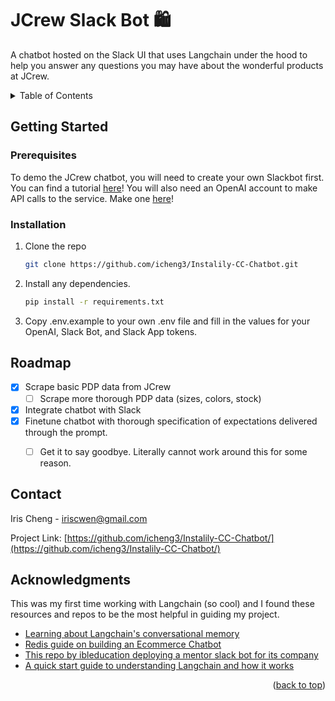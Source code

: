 # JCrew Slack Bot :shopping:

A chatbot hosted on the Slack UI that uses Langchain under the hood to help you answer any questions you may have about the wonderful products at JCrew.

<!-- TABLE OF CONTENTS -->
<details>
  <summary>Table of Contents</summary>
  <ol>
    <li>
      <a href="#getting-started">Getting Started</a>
      <ul>
        <li><a href="#prerequisites">Prerequisites</a></li>
        <li><a href="#installation">Installation</a></li>
      </ul>
    </li>
    <li><a href="#roadmap">Roadmap</a></li>
    <li><a href="#contact">Contact</a></li>
    <li><a href="#acknowledgments">Acknowledgments</a></li>
  </ol>
</details>

<!-- GETTING STARTED -->
## Getting Started



### Prerequisites

To demo the JCrew chatbot, you will need to create your own Slackbot first. You can find a tutorial [here]( https://slack.dev/bolt-python/tutorial/getting-started)! You will also need an OpenAI account to make API calls to the service. Make one [here](https://platform.openai.com/signup)! 

### Installation

1. Clone the repo
   ```sh
   git clone https://github.com/icheng3/Instalily-CC-Chatbot.git
   ```
2. Install any dependencies.
    ```sh
   pip install -r requirements.txt
   ```
3. Copy .env.example to your own .env file and fill in the values for your OpenAI, Slack Bot, and Slack App tokens.


<!-- ROADMAP -->
## Roadmap

- [x] Scrape basic PDP data from JCrew
  - [ ] Scrape more thorough PDP data (sizes, colors, stock)
- [x] Integrate chatbot with Slack
- [x] Finetune chatbot with thorough specification of expectations delivered through the prompt.
  - [ ] Get it to say goodbye. Literally cannot work around this for some reason.


<!-- CONTACT -->
## Contact

Iris Cheng - iriscwen@gmail.com

Project Link: [https://github.com/icheng3/Instalily-CC-Chatbot/](https://github.com/icheng3/Instalily-CC-Chatbot/)


<!-- ACKNOWLEDGMENTS -->
## Acknowledgments

This was my first time working with Langchain (so cool) and I found these resources and repos to be the most helpful in guiding my project.
* [Learning about Langchain's conversational memory](https://www.pinecone.io/learn/langchain-conversational-memory/)
* [Redis guide on building an Ecommerce Chatbot](https://redis.com/blog/build-ecommerce-chatbot-with-redis/)
* [This repo by ibleducation deploying a mentor slack bot for its company](https://github.com/ibleducation/ibl-slack-chatgpt-langchain)
* [A quick start guide to understanding Langchain and how it works](https://www.youtube.com/watch?v=aywZrzNaKjs&t=338s&ab_channel=Rabbitmetrics)

<p align="right">(<a href="#readme-top">back to top</a>)</p>



<!-- MARKDOWN LINKS & IMAGES -->
<!-- https://www.markdownguide.org/basic-syntax/#reference-style-links -->
[contributors-shield]: https://img.shields.io/github/contributors/github_username/repo_name.svg?style=for-the-badge
[contributors-url]: https://github.com/github_username/repo_name/graphs/contributors
[forks-shield]: https://img.shields.io/github/forks/github_username/repo_name.svg?style=for-the-badge
[forks-url]: https://github.com/github_username/repo_name/network/members
[stars-shield]: https://img.shields.io/github/stars/github_username/repo_name.svg?style=for-the-badge
[stars-url]: https://github.com/github_username/repo_name/stargazers
[issues-shield]: https://img.shields.io/github/issues/github_username/repo_name.svg?style=for-the-badge
[issues-url]: https://github.com/github_username/repo_name/issues
[license-shield]: https://img.shields.io/github/license/github_username/repo_name.svg?style=for-the-badge
[license-url]: https://github.com/github_username/repo_name/blob/master/LICENSE.txt
[linkedin-shield]: https://img.shields.io/badge/-LinkedIn-black.svg?style=for-the-badge&logo=linkedin&colorB=555
[linkedin-url]: https://linkedin.com/in/linkedin_username
[product-screenshot]: images/screenshot.png
[Next.js]: https://img.shields.io/badge/next.js-000000?style=for-the-badge&logo=nextdotjs&logoColor=white
[Next-url]: https://nextjs.org/
[React.js]: https://img.shields.io/badge/React-20232A?style=for-the-badge&logo=react&logoColor=61DAFB
[React-url]: https://reactjs.org/
[Vue.js]: https://img.shields.io/badge/Vue.js-35495E?style=for-the-badge&logo=vuedotjs&logoColor=4FC08D
[Vue-url]: https://vuejs.org/
[Angular.io]: https://img.shields.io/badge/Angular-DD0031?style=for-the-badge&logo=angular&logoColor=white
[Angular-url]: https://angular.io/
[Svelte.dev]: https://img.shields.io/badge/Svelte-4A4A55?style=for-the-badge&logo=svelte&logoColor=FF3E00
[Svelte-url]: https://svelte.dev/
[Laravel.com]: https://img.shields.io/badge/Laravel-FF2D20?style=for-the-badge&logo=laravel&logoColor=white
[Laravel-url]: https://laravel.com
[Bootstrap.com]: https://img.shields.io/badge/Bootstrap-563D7C?style=for-the-badge&logo=bootstrap&logoColor=white
[Bootstrap-url]: https://getbootstrap.com
[JQuery.com]: https://img.shields.io/badge/jQuery-0769AD?style=for-the-badge&logo=jquery&logoColor=white
[JQuery-url]: https://jquery.com 
